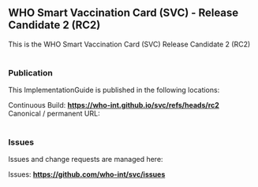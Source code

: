 WHO Smart Vaccination Card (SVC) - Release Candidate 2 (RC2) 
---
This is the WHO Smart Vaccination Card (SVC) Release Candidate 2 (RC2)
<br> </br>
###
### Publication
This ImplementationGuide is published in the following locations:

Continuous Build: __https://who-int.github.io/svc/refs/heads/rc2__  
Canonical / permanent URL: 
<br> </br>

### Issues
Issues and change requests are managed here:  

Issues:  __https://github.com/who-int/svc/issues__  


